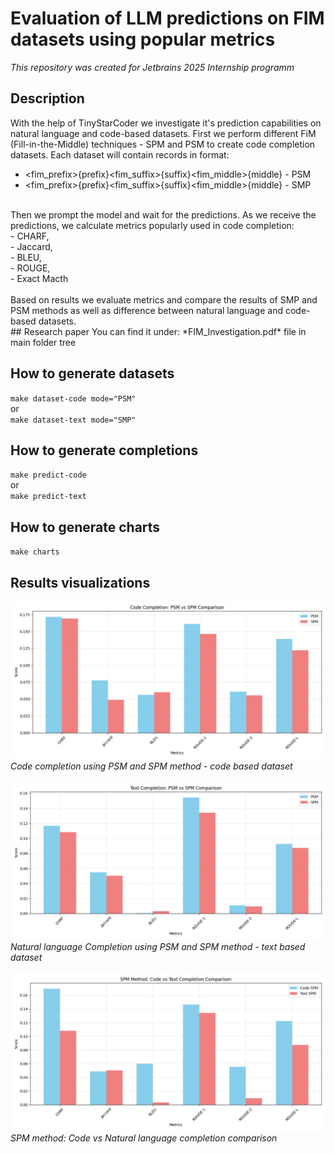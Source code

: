 # Evaluation of LLM predictions on FIM datasets using popular metrics

*This repository was created for Jetbrains 2025 Internship programm*

## Description<br/>
With the help of TinyStarCoder we investigate it's prediction capabilities on natural language and code-based datasets.
First we perform different FiM (Fill-in-the-Middle) techniques - SPM and PSM to create code completion datasets.
Each dataset will contain records in format:
- <fim_prefix>{prefix}<fim_suffix>{suffix}<fim_middle>{middle} - PSM
- <fim_prefix>{prefix}<fim_suffix>{suffix}<fim_middle>{middle} - SMP
<br/>
Then we prompt the model and wait for the predictions.
As we receive the predictions, we calculate metrics popularly used in code completion:<br/>
- CHARF,<br/>
- Jaccard,<br/>
- BLEU,<br/>
- ROUGE,<br/>
- Exact Macth <br/>
<br/>
Based on results we evaluate metrics and compare the results of SMP and PSM methods as well as difference between natural language and code-based datasets.
<br/>
## Research paper
You can find it under: *FIM_Investigation.pdf* file in main folder tree

## How to generate datasets
`make dataset-code mode="PSM"`<br/>
or <br/>
`make dataset-text mode="SMP"`

## How to generate completions
`make predict-code`<br/>
or <br/>
`make predict-text` 

## How to generate charts
`make charts`<br/>

## Results visualizations
![](charts/code_completion_comparison.png)
*Code completion using PSM and SPM method - code based dataset*
<br>
<br>
![](charts/text_completion_comparison.png)
*Natural language Completion using PSM and SPM method - text based dataset*
<br>
<br>
![](charts/spm_comparison.png)
*SPM method: Code vs Natural language completion comparison*


